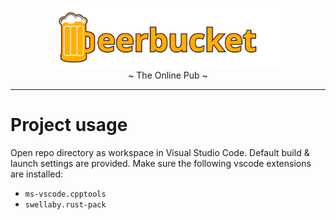 <p align="center">
  <img src="doc/beerbucket_logo.svg" alt="The online pub" width="75%"><br>
  ~ The Online Pub ~
</p>

---

# Project usage
Open repo directory as workspace in Visual Studio Code. Default build & launch settings are provided. 
Make sure the following vscode extensions are installed:

- `ms-vscode.cpptools`
- `swellaby.rust-pack`
